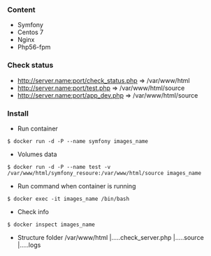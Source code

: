 ### Content
* Symfony
* Centos 7
* Nginx
* Php56-fpm

### Check status
* http://server.name:port/check_status.php => /var/www/html
* http://server.name:port/test.php => /var/www/html/source
* http://server.name:port/app_dev.php  => /var/www/html/source

### Install
* Run container
```
$ docker run -d -P --name symfony images_name
```

* Volumes data
```
$ docker run -d -P --name test -v /var/www/html/symfony_resoure:/var/www/html/source images_name
```

* Run command when container is running
```
$ docker exec -it images_name /bin/bash
```

* Check info
```
$ docker inspect images_name
```

* Structure folder
    /var/www/html
           |.....check_server.php
           |.....source
           |.....logs 